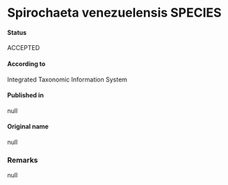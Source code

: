 Spirochaeta venezuelensis SPECIES
=======

#### Status
ACCEPTED

#### According to
Integrated Taxonomic Information System

#### Published in
null

#### Original name
null

### Remarks
null